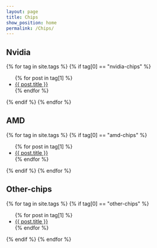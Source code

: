```yaml
---
layout: page
title: Chips
show_position: home
permalink: /Chips/
---
```


## Nvidia

{% for tag in site.tags %}
{% if tag[0] == "nvidia-chips" %}
  <ul>
    {% for post in tag[1] %}
      <li><a href="{{ post.url }}">{{ post.title }}</a></li>
    {% endfor %}
  </ul>
{% endif %}
{% endfor %}

## AMD

{% for tag in site.tags %}
{% if tag[0] == "amd-chips" %}
  <ul>
    {% for post in tag[1] %}
      <li><a href="{{ post.url }}">{{ post.title }}</a></li>
    {% endfor %}
  </ul>
{% endif %}
{% endfor %}

## Other-chips

{% for tag in site.tags %}
{% if tag[0] == "other-chips" %}
  <ul>
    {% for post in tag[1] %}
      <li><a href="{{ post.url }}">{{ post.title }}</a></li>
    {% endfor %}
  </ul>
{% endif %}
{% endfor %}
